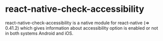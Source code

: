 # react-native-check-accessibility
react-native-check-accessibility is a native module for react-native (=> 0.41.2) which gives information about accessibility option is enabled or not in both systems Android and iOS. 
